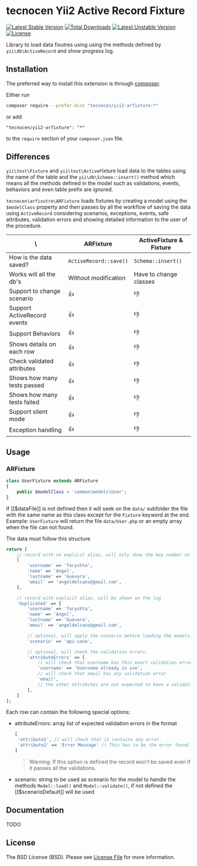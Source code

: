 tecnocen Yii2 Active Record Fixture
=========================

[![Latest Stable Version](https://poser.pugx.org/tecnocen/yii2-arfixture/v/stable)](https://packagist.org/packages/tecnocen/yii2-arfixture) [![Total Downloads](https://poser.pugx.org/tecnocen/yii2-arfixture/downloads)](https://packagist.org/packages/tecnocen/yii2-arfixture) [![Latest Unstable Version](https://poser.pugx.org/tecnocen/yii2-arfixture/v/unstable)](https://packagist.org/packages/tecnocen/yii2-arfixture) [![License](https://poser.pugx.org/tecnocen/yii2-arfixture/license)](https://packagist.org/packages/tecnocen/yii2-arfixture)

Library to load data fixutres using using the methods defined by `yii\db\ActiveRecord` and show progress log.

## Installation

The preferred way to install this extension is through [composer](http://getcomposer.org/download/).

Either run

```bash
composer require --prefer-dist "tecnocen/yii2-arfixture:*"
```

or add

```
"tecnocen/yii2-arfixture": "*"
```

to the `require` section of your `composer.json` file.

## Differences

`yii\test\Fixture` and `yii\test\ActiveF`ixture load data to the tables using
the name of the table and the `yii\db\Schema::insert()` method which means all
the methods defined in the model such as validations, events, behaviors and even
table prefix are ignored.

`tecnocen\arfixutre\ARFixture` loads fixtures by creating a model using the
`$modelClass` property and then passes by all the workflow of saving the data
using `ActiveRecord` considering scenarios, exceptions, events, safe attributes,
validation errors and showing detailed information to the user of the procedure.

| \                           | ARFixture              | ActiveFixture & Fixture
| --------------------------- | ---------------------- | -----------------------
| How is the data saved?      | `ActiveRecord::save()` | `Schema::insert()`
| Works will all the db's     | Without modification   | Have to change classes
| Support to change scenario  | :+1:                   | :-1:
| Support ActiveRecord events | :+1:                   | :-1:
| Support Behaviors           | :+1:                   | :-1:
| Shows details on each row   | :+1:                   | :-1:
| Check validated attributes  | :+1:                   | :-1:
| Shows how many tests passed | :+1:                   | :-1:
| Shows how many tests failed | :+1:                   | :-1:
| Support silent mode         | :+1:                   | :-1:
| Exception handling          | :+1:                   | :-1:

## Usage

### ARFixture

```php
class UserFixture extends ARFixture
{
    public $modelClass = 'common\models\User';
}
```

If [[$dataFile]] is not defined then it will seek on the `data/` subfolder the
file with the same name as this class except for the `Fixture` keyword at the
end. Example: `UserFixture` will return the file `data/User.php` or  an empty
array when the file can not found.

The data must follow this structure

```php
return [
    // record with no explicit alias, will only show the key number on the log.
    [
        'username' => 'faryshta',
        'name' => 'Angel',
        'lastname' => 'Guevara',
        'email' => 'angeldelcaos@gmail.com',
    ],

    // record with explicit alias, will be shown on the log
    'duplicated' => [
        'username' => 'faryshta',
        'name' => 'Angel',
        'lastname' => 'Guevara',
        'email' => 'angeldelcaos@gmail.com',

        // optional, will apply the scenario before loading the models.
        'scenario' => 'api-save',

        // optional, will check the validation errors.
        'attributeErrors' => [
            // will check that username has this exact validation error.
            'username' => 'Username already in use',
            // will check that email has any validation error
            'email',
            // the other attributes are not expected to have a validation error.
        ],
    ]    
];
```

Each row can contain the following special options:

- attributeErrors: array list of expected validation errors in the format
  ```php
  [
   'attribute1', // will check that it contains any error.
   'attribute2' => 'Error Message' // This has to be the error found.
  ]
  ```
  > Warning: If this option is defined the record won't be saved even if
  > it passes all the validations.

- scenario: string to be used as scenario for the model to handle
  the methods `Model::load()` and `Model::validate()`, if not defined
  the [[$scenarioDefault]] will be used

## Documentation

TODO

## License

The BSD License (BSD). Please see [License File](LICENSE.md) for more information.
